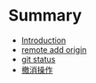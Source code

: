 # Summary

* [Introduction](README.md)
* [remote add origin](chapter1.md)
* [git status](git-status.md)
* [撤消操作](commit.md)

